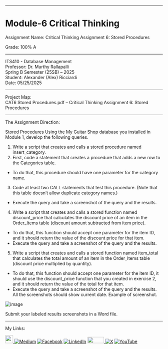﻿-----------------------------------------------------------------------------------------------------------------------------
# Module-6 Critical Thinking 
Assignment Name: Critical Thinking Assignment 6: Stored Procedures

Grade: 100% A

-----------------------------------------------------------------------------------------------------------------------------

ITS410 - Database Management  
Professor: Dr. Murthy Rallapalli  
Spring B Semester (25SB) – 2025  
Student: Alexander (Alex) Ricciardi  
Date: 05/25/2025  

-----------------------------------------------------------------------------------------------------------------------------

Project Map:   
CAT6 Stored Procedures.pdf – Critical Thinking Assignment 6: Stored Procedures 

-----------------------------------------------------------------------------------------------------------------------------

The Assignment Direction:    

Stored Procedures
Using the My Guitar Shop database you installed in Module 1, develop the following queries.
1. Write a script that creates and calls a stored procedure named insert_category.
2. First, code a statement that creates a procedure that adds a new row to the Categories table. 
- To do that, this procedure should have one parameter for the category name.
3. Code at least two CALL statements that test this procedure. (Note that this table doesn’t allow duplicate category names.) 
- Execute the query and take a screenshot of the query and the results.
4. Write a script that creates and calls a stored function named discount_price that calculates the discount price of an item in the Order_Items table (discount amount subtracted from item price). 
- To do that, this function should accept one parameter for the item ID, and it should return the value of the discount price for that item. 
- Execute the query and take a screenshot of the query and the results.
5. Write a script that creates and calls a stored function named item_total that calculates the total amount of an item in the Order_Items table (discount price multiplied by quantity).
- To do that, this function should accept one parameter for the item ID, it should use the discount_price function that you created in exercise 2, and it should return the value of the total for that item. 
- Execute the query and take a screenshot of the query and the results.
All the screenshots should show current date. Example of screenshot.

![image](https://github.com/user-attachments/assets/9320fa7f-3d63-4faf-905b-bbef5cf34c4e)

Submit your labeled results screenshots in a Word file.  

-----------------------------------------------------------------------------------------------------------------------------

My Links:   

<span><a href="https://www.alexomegapy.com" target="_blank"><img width="25" height="25" src="https://github.com/user-attachments/assets/a8e0ea66-5d8f-43b3-8fff-2c3d74d57f53"></span>    [![Medium](https://img.shields.io/badge/Medium-12100E?style=for-the-badge&logo=medium&logoColor=whit)](https://medium.com/@alex.omegapy)    [![Facebook](https://img.shields.io/badge/Facebook-%231877F2.svg?logo=Facebook&logoColor=white)](https://www.facebook.com/profile.php?id=100089638857137)    [![LinkedIn](https://img.shields.io/badge/LinkedIn-%230077B5.svg?logo=linkedin&logoColor=white)](https://linkedin.com/in/alex-ricciardi)    <span><a href="https://www.threads.net/@alexomegapy?hl=en" target="_blank"><img width="53" height="20" src="https://github.com/user-attachments/assets/58c9e833-4501-42e4-b4fe-39ffafba99b2"></span>    [![X](https://img.shields.io/badge/X-black.svg?logo=X&logoColor=white)](https://x.com/AlexOmegapy)    [![YouTube](https://img.shields.io/badge/YouTube-%23FF0000.svg?logo=YouTube&logoColor=white)](https://www.youtube.com/channel/UC4rMaQ7sqywMZkfS1xGh2AA) 


